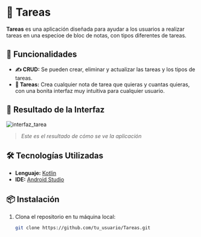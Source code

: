 # 📝 Tareas

**Tareas** es una aplicación diseñada para ayudar a los usuarios a realizar tareas en una especioe de bloc de notas, con tipos diferentes de tareas.

## 🚀 Funcionalidades

- **✍️ CRUD:** Se pueden crear, eliminar y actualizar las tareas y los tipos de tareas.
- **📝 Tareas:** Crea cualquier nota de tarea que quieras y cuantas quieras, con una bonita interfaz muy intuitiva para cualquier usuario.

## 📱 Resultado de la Interfaz

![interfaz_tarea](https://github.com/user-attachments/assets/ace62e7d-f946-4131-813f-c9e0fae08e25)

> _Este es el resultado de cómo se ve la aplicación_

## 🛠️ Tecnologías Utilizadas

- **Lenguaje:** [Kotlin](https://kotlinlang.org/)
- **IDE:** [Android Studio](https://developer.android.com/studio)

## 📦 Instalación

1. Clona el repositorio en tu máquina local:
   ```bash
   git clone https://github.com/tu_usuario/Tareas.git
